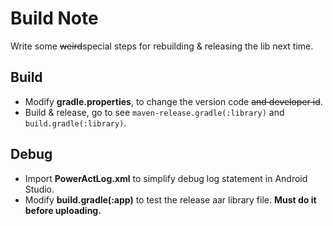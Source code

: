 # Build Note

Write some ~~weird~~special steps for rebuilding & releasing the lib next time.

## Build
* Modify **gradle.properties**, to change the version code ~~and developer id~~.
* Build & release, go to see `maven-release.gradle(:library)` and `build.gradle(:library)`.

## Debug
* Import **PowerActLog.xml** to simplify debug log statement in Android Studio.
* Modify **build.gradle(:app)** to test the release aar library file. **Must do it before uploading.**